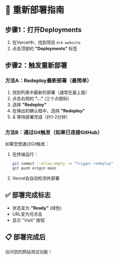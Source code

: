 # 🚀 重新部署指南

## 步骤1：打开Deployments
1. 在Vercel中，找到项目 `drk-website`
2. 点击顶部的 **"Deployments"** 标签

## 步骤2：触发重新部署

### 方法A：Redeploy最新部署（最简单）
1. 找到列表中最新的部署（通常在最上面）
2. 点击右侧的 **"..."** (三个点图标)
3. 选择 **"Redeploy"**
4. 在弹出的确认框中，选择 **"Redeploy"**
5. ⏳ 等待部署完成（约1-2分钟）

### 方法B：通过Git触发（如果已连接GitHub）
如果您想通过Git触发：
1. 在终端运行：
   ```bash
   git commit --allow-empty -m "Trigger redeploy"
   git push origin main
   ```
2. Vercel会自动检测并部署

## ✅ 部署完成标志
- 状态变为 **"Ready"** (绿色)
- URL变为可点击
- 显示 "Visit" 按钮

## 📋 部署完成后
访问您的网站测试功能！

